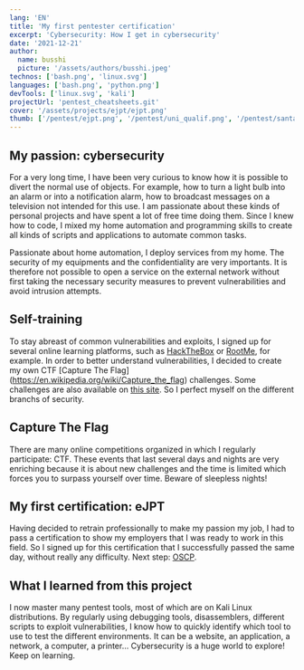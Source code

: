 ```yaml
---
lang: 'EN'
title: 'My first pentester certification'
excerpt: 'Cybersecurity: How I get in cybersecurity'
date: '2021-12-21'
author:
  name: busshi
  picture: '/assets/authors/busshi.jpeg'
technos: ['bash.png', 'linux.svg']
languages: ['bash.png', 'python.png']
devTools: ['linux.svg', 'kali']
projectUrl: 'pentest_cheatsheets.git'
cover: '/assets/projects/ejpt/ejpt.png'
thumb: ['/pentest/ejpt.png', '/pentest/uni_qualif.png', '/pentest/santa.png']
---
```


## My passion: cybersecurity

For a very long time, I have been very curious to know how it is possible to divert the normal use of objects. For example, how to turn a light bulb into an alarm or into a notification alarm, how to broadcast messages on a television not intended for this use. I am passionate about these kinds of personal projects and have spent a lot of free time doing them. Since I knew how to code, I mixed my home automation and programming skills to create all kinds of scripts and applications to automate common tasks. 

Passionate about home automation, I deploy services from my home. The security of my equipments and the confidentiality are very importants. It is therefore not possible to open a service on the external network without first taking the necessary security measures to prevent vulnerabilities and avoid intrusion attempts.

## Self-training

To stay abreast of common vulnerabilities and exploits, I signed up for several online learning platforms, such as [HackTheBox](https://hackthebox.com) or [RootMe](https://root-me.org), for example. In order to better understand vulnerabilities, I decided to create my own CTF [Capture The Flag] (https://en.wikipedia.org/wiki/Capture_the_flag) challenges. Some challenges are also available on [this site](https://42ctf.org). So I perfect myself on the different branchs of security.

## Capture The Flag

There are many online competitions organized in which I regularly participate: CTF. These events that last several days and nights are very enriching because it is about new challenges and the time is limited which forces you to surpass yourself over time. Beware of sleepless nights!

## My first certification: eJPT

Having decided to retrain professionally to make my passion my job, I had to pass a certification to show my employers that I was ready to work in this field. So I signed up for this certification that I successfully passed the same day, without really any difficulty. Next step: [OSCP](https://www.offensive-security.com/pwk-oscp/).

## What I learned from this project

I now master many pentest tools, most of which are on Kali Linux distributions. By regularly using debugging tools, disassemblers, different scripts to exploit vulnerabilities, I know how to quickly identify which tool to use to test the different environments. It can be a website, an application, a network, a computer, a printer... Cybersecurity is a huge world to explore! Keep on learning.